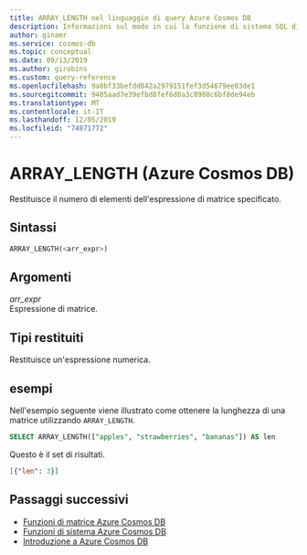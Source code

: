 ```yaml
---
title: ARRAY_LENGTH nel linguaggio di query Azure Cosmos DB
description: Informazioni sul modo in cui la funzione di sistema SQL di lunghezza della matrice in Azure Cosmos DB restituisce il numero di elementi dell'espressione di matrice specificata
author: ginamr
ms.service: cosmos-db
ms.topic: conceptual
ms.date: 09/13/2019
ms.author: girobins
ms.custom: query-reference
ms.openlocfilehash: 9a8bf33befdd842a2979151fef3d54679ee03de1
ms.sourcegitcommit: 9405aad7e39efbd8fef6d0a3c8988c6bf8de94eb
ms.translationtype: MT
ms.contentlocale: it-IT
ms.lasthandoff: 12/05/2019
ms.locfileid: "74871772"
---
```

# <a name="array_length-azure-cosmos-db"></a>ARRAY_LENGTH (Azure Cosmos DB)
 Restituisce il numero di elementi dell'espressione di matrice specificato.  
  
## <a name="syntax"></a>Sintassi
  
```sql
ARRAY_LENGTH(<arr_expr>)  
```  
  
## <a name="arguments"></a>Argomenti
  
*arr_expr*  
   Espressione di matrice.  
  
## <a name="return-types"></a>Tipi restituiti
  
  Restituisce un'espressione numerica.  
  
## <a name="examples"></a>esempi
  
  Nell'esempio seguente viene illustrato come ottenere la lunghezza di una matrice utilizzando `ARRAY_LENGTH`.  
  
```sql
SELECT ARRAY_LENGTH(["apples", "strawberries", "bananas"]) AS len  
```  
  
 Questo è il set di risultati.  
  
```json
[{"len": 3}]  
```  
  

## <a name="next-steps"></a>Passaggi successivi

- [Funzioni di matrice Azure Cosmos DB](sql-query-array-functions.md)
- [Funzioni di sistema Azure Cosmos DB](sql-query-system-functions.md)
- [Introduzione a Azure Cosmos DB](introduction.md)
